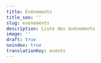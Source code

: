 ```yaml
---
title: Événements
title_seo: ''
slug: evenements
description: Liste des événements
image: ''
draft: true
noindex: true
translationKey: events
---
```

